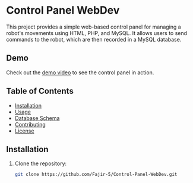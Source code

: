 # Control Panel WebDev

This project provides a simple web-based control panel for managing a robot's movements using HTML, PHP, and MySQL. It allows users to send commands to the robot, which are then recorded in a MySQL database.

## Demo

Check out the [demo video](https://github.com/Fajir-5/Control-Panel-WebDev/blob/main/IMG_1846.MP4) to see the control panel in action.

## Table of Contents

- [Installation](#installation)
- [Usage](#usage)
- [Database Schema](#database-schema)
- [Contributing](#contributing)
- [License](#license)

## Installation

1. Clone the repository:

   ```bash
   git clone https://github.com/Fajir-5/Control-Panel-WebDev.git
